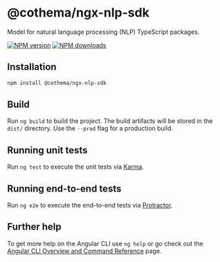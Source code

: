 # @cothema/ngx-nlp-sdk

Model for natural language processing (NLP) TypeScript packages.

[![NPM version](https://img.shields.io/npm/v/@cothema/ngx-nlp-sdk.svg?style=flat)](https://www.npmjs.com/package/@cothema/ngx-nlp-sdk)
[![NPM downloads](https://img.shields.io/npm/dm/@cothema/ngx-nlp-sdk.svg?style=flat)](https://www.npmjs.com/package/@cothema/ngx-nlp-sdk)

## Installation

```bash
npm install @cothema/ngx-nlp-sdk
```

## Build

Run `ng build` to build the project. The build artifacts will be stored in the `dist/` directory. Use the `--prod` flag for a production build.

## Running unit tests

Run `ng test` to execute the unit tests via [Karma](https://karma-runner.github.io).

## Running end-to-end tests

Run `ng e2e` to execute the end-to-end tests via [Protractor](http://www.protractortest.org/).

## Further help

To get more help on the Angular CLI use `ng help` or go check out the [Angular CLI Overview and Command Reference](https://angular.io/cli) page.
